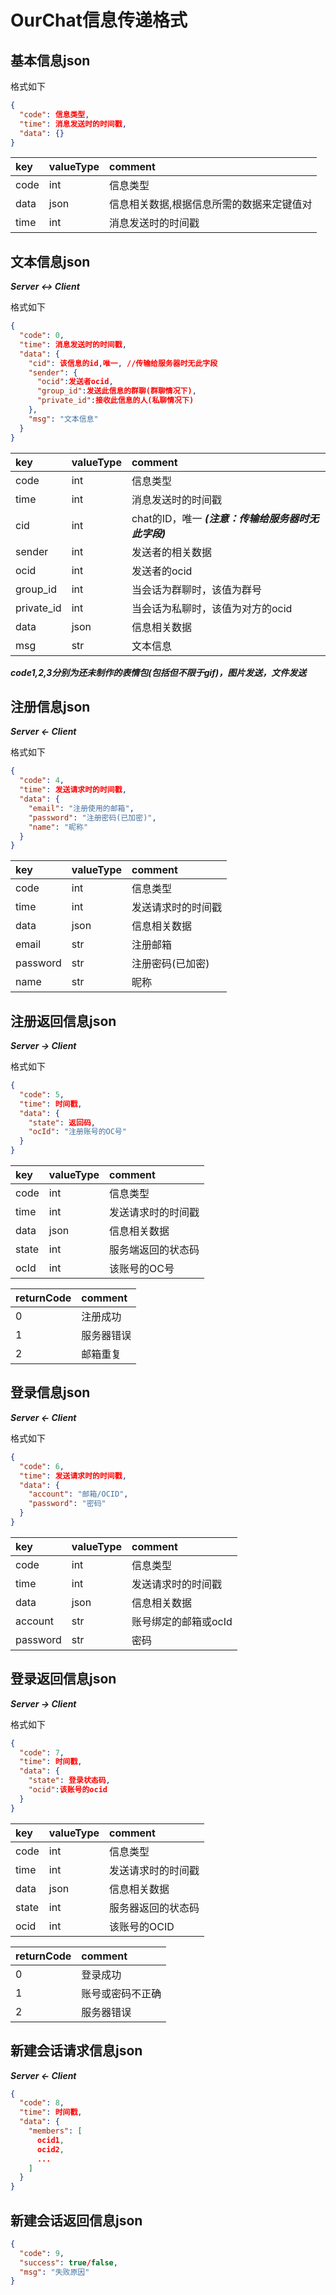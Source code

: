 ﻿# OurChat信息传递格式

## 基本信息json

格式如下

```json
{
  "code": 信息类型,
  "time": 消息发送时的时间戳,
  "data": {}
}
```

| key  | valueType | comment                                   |
| :--- | :-------- | :---------------------------------------- |
| code | int       | 信息类型                                  |
| data | json      | 信息相关数据,根据信息所需的数据来定键值对 |
| time | int       | 消息发送时的时间戳                        |

## 文本信息json

**_Server <-> Client_**

格式如下

```json
{
  "code": 0,
  "time": 消息发送时的时间戳,
  "data": {
    "cid": 该信息的id,唯一, //传输给服务器时无此字段
    "sender": {
      "ocid":发送者ocid,
      "group_id":发送此信息的群聊(群聊情况下),
      "private_id":接收此信息的人(私聊情况下)
    },
    "msg": "文本信息"
  }
}
```

| key        | valueType | comment                                             |
| :--------- | :-------- | :-------------------------------------------------- |
| code       | int       | 信息类型                                            |
| time       | int       | 消息发送时的时间戳                                  |
| cid        | int       | chat的ID，唯一 **_(注意：传输给服务器时无此字段)_** |
| sender     | int       | 发送者的相关数据                                    |
| ocid       | int       | 发送者的ocid                                        |
| group_id   | int       | 当会话为群聊时，该值为群号                          |
| private_id | int       | 当会话为私聊时，该值为对方的ocid                    |
| data       | json      | 信息相关数据                                        |
| msg        | str       | 文本信息                                            |

**_code1,2,3分别为还未制作的表情包(包括但不限于gif)，图片发送，文件发送_**

## 注册信息json

**_Server <- Client_**

格式如下

```json
{
  "code": 4,
  "time": 发送请求时的时间戳,
  "data": {
    "email": "注册使用的邮箱",
    "password": "注册密码(已加密)",
    "name": "昵称"
  }
}
```

| key      | valueType | comment            |
| :------- | :-------- | :----------------- |
| code     | int       | 信息类型           |
| time     | int       | 发送请求时的时间戳 |
| data     | json      | 信息相关数据       |
| email    | str       | 注册邮箱           |
| password | str       | 注册密码(已加密)   |
| name     | str       | 昵称               |

## 注册返回信息json

**_Server -> Client_**

格式如下

```json
{
  "code": 5,
  "time": 时间戳,
  "data": {
    "state": 返回码,
    "ocId": "注册账号的OC号"
  }
}
```

| key   | valueType | comment            |
| :---- | :-------- | :----------------- |
| code  | int       | 信息类型           |
| time  | int       | 发送请求时的时间戳 |
| data  | json      | 信息相关数据       |
| state | int       | 服务端返回的状态码 |
| ocId  | int       | 该账号的OC号       |

| returnCode | comment    |
| :--------- | :--------- |
| 0          | 注册成功   |
| 1          | 服务器错误 |
| 2          | 邮箱重复   |

## 登录信息json

**_Server <- Client_**

格式如下

```json
{
  "code": 6,
  "time": 发送请求时的时间戳,
  "data": {
    "account": "邮箱/OCID",
    "password": "密码"
  }
}
```

| key      | valueType | comment              |
| :------- | :-------- | :------------------- |
| code     | int       | 信息类型             |
| time     | int       | 发送请求时的时间戳   |
| data     | json      | 信息相关数据         |
| account  | str       | 账号绑定的邮箱或ocId |
| password | str       | 密码                 |

## 登录返回信息json

**_Server -> Client_**

格式如下

```json
{
  "code": 7,
  "time": 时间戳,
  "data": {
    "state": 登录状态码,
    "ocid":该账号的ocid
  }
}
```

| key   | valueType | comment            |
| :---- | :-------- | :----------------- |
| code  | int       | 信息类型           |
| time  | int       | 发送请求时的时间戳 |
| data  | json      | 信息相关数据       |
| state | int       | 服务器返回的状态码 |
| ocid  | int       | 该账号的OCID       |

| returnCode | comment          |
| :--------- | :--------------- |
| 0          | 登录成功         |
| 1          | 账号或密码不正确 |
| 2          | 服务器错误       |

## 新建会话请求信息json

**_Server <- Client_**

```json
{
  "code": 8,
  "time": 时间戳,
  "data": {
    "members": [
      ocid1,
      ocid2,
      ...
    ]
  }
}
```

## 新建会话返回信息json

```json
{
  "code": 9,
  "success": true/false,
  "msg": "失败原因"
}
```
